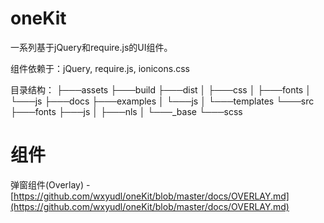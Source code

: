 oneKit
======

一系列基于jQuery和require.js的UI组件。

组件依赖于：jQuery, require.js, ionicons.css

目录结构：
  ├───assets
  ├───build
  ├───dist
  │   ├───css
  │   ├───fonts
  │   └───js
  ├───docs
  ├───examples
  │   └───js
  │       └───templates
  └───src
      ├───fonts
      ├───js
      │   ├───nls
      │   └───_base
      └───scss

组件
======
弹窗组件(Overlay) - [https://github.com/wxyudl/oneKit/blob/master/docs/OVERLAY.md](https://github.com/wxyudl/oneKit/blob/master/docs/OVERLAY.md)
